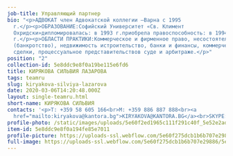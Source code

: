```yaml
---
job-title: Управляющий партнер
bio: "<p>АДВОКАТ член Адвокатской коллегии –Варна с 1995
  г.</p><p>ОБРАЗОВАНИЕ:Софийский Университет «Св. Климент
  Охридски»дипломировалась: в 1993 г.приобрела правоспособность: в 1994
  г.</p><p>ОБЛАСТИ ПРАКТИКИ:Коммерческое и фирменное право, несостоятельность
  (банкротство), недвижимость истроительство, банки и финансы, коммерческие
  сделки, процессуальное представительствов суде и арбитраже.</p>"
position: "2"
collection-id: 5e8ddc9e8f0a19be115e6fd6
title: КИРЯКОВА СИЛЬВИЯ ЛАЗАРОВА
tags: teamru
slug: kiryakova-silviya-lazarova
date: 2020-03-06T14:20:48.000Z
layout: single-teamru.html
short-name: КИРЯКОВА СИЛЬВИЯ
contacts: '<p>T: +359 58 605 166<br>M: +359 886 887 888<br><a
  href="mailto:kiryakova@kantora.bg">KIRYAKOVA@KANTORA.BG</a><br>SKYPE:&nbsp;ADVOKAT_SILVIYA_KIRYAKOVA</p>'
profile-photo: /static/images/uploads/5e60f2ed1965c111f291c40f_5e52e2ad16879c411ac75cd6_5ca3920650cb2ea32021f18c_kiryakova_small.jpeg
item-id: 5e8ddc9e8f0a194fe85e7011
profile-picture: https://uploads-ssl.webflow.com/5e60f275dcb1b6b707e29886/5e60f2ed1965c111f291c40f_5e52e2ad16879c411ac75cd6_5ca3920650cb2ea32021f18c_Kiryakova_Small.jpeg
full-image: https://uploads-ssl.webflow.com/5e60f275dcb1b6b707e29886/5e60f2ed1965c11f9091c410_5e52e2ad16879c567ec75cd5_5ca39210af774a68552a1ee0_Kiryakova.jpeg
---
```

